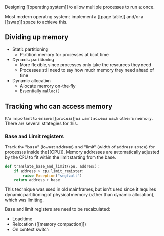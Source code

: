 Designing [[operating system]] to allow multiple processes to run at once.

Most modern operating systems implement a [[page table]] and/or a [[swap]] space to achieve this.

## Dividing up memory

- Static partitioning
	- Partition memory for processes at boot time
- Dynamic partitioning
	- More flexible, since processes only take the resources they need
	- Processes still need to say how much memory they need ahead of time
- Dynamic allocation
	- Allocate memory on-the-fly
	- Essentially `malloc()`

## Tracking who can access memory

It's important to ensure [[process]]es can't access each other's memory. There are several strategies for this.

### Base and Limit registers
Track the "base" (lowest address) and "limit" (width of address space) for processes inside the [[CPU]]. Memory addresses are automatically adjusted by the CPU to fit within the limit starting from the base.

```python
def translate_base_and_limit(cpu, address):
    if address > cpu.limit_register:
	    raise Exception("segfault")
	return address + base
```

This technique was used in old mainframes, but isn't used since it requires dynamic partitioning of physical memory (rather than dynamic allocation), which was limiting.

Base and limit registers are need to be recalculated:
- Load time
- Relocation ([[memory compaction]])
- On context switch